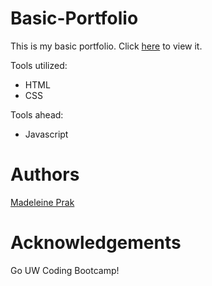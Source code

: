 # Basic-Portfolio
This is my basic portfolio. Click [here](https://madeleineprak.github.io/Basic-Portfolio/) to view it.

Tools utilized:
* HTML
* CSS

Tools ahead:
* Javascript 

# Authors
[Madeleine Prak](https://github.com/madeleineprak)

# Acknowledgements
Go UW Coding Bootcamp!